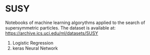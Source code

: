 # SUSY

Notebooks of machine learning algorythms applied to the search of supersymmetric particles.
The dataset is available at: https://archive.ics.uci.edu/ml/datasets/SUSY


1. Logistic Regression
2. keras Neural Network

